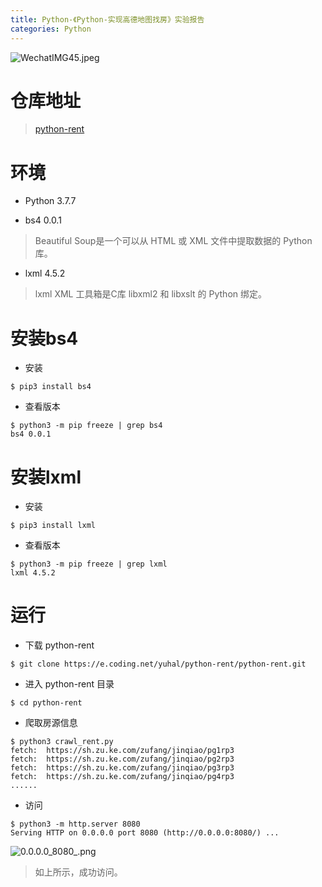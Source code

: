 ```yaml
---
title: Python-《Python-实现高德地图找房》实验报告
categories: Python
---
```

![WechatIMG45.jpeg](https://upload-images.jianshu.io/upload_images/15325592-46447907387b864c.jpeg?imageMogr2/auto-orient/strip%7CimageView2/2/w/1240)
<!-- more -->

#  仓库地址

> [python-rent](https://yuhal.coding.net/public/python-rent/python-rent/git")

#  环境

- Python 3.7.7

- bs4 0.0.1

> Beautiful Soup是一个可以从 HTML 或 XML 文件中提取数据的 Python 库。

- lxml 4.5.2

> lxml XML 工具箱是C库 libxml2 和 libxslt 的 Python 绑定。

#  安装bs4

- 安装

```
$ pip3 install bs4
```

- 查看版本

```
$ python3 -m pip freeze | grep bs4
bs4 0.0.1
```

#  安装lxml

- 安装

```
$ pip3 install lxml
```

- 查看版本

```
$ python3 -m pip freeze | grep lxml
lxml 4.5.2
```

#  运行

- 下载 python-rent

```
$ git clone https://e.coding.net/yuhal/python-rent/python-rent.git
```

- 进入 python-rent 目录

```
$ cd python-rent
```

- 爬取房源信息

```
$ python3 crawl_rent.py
fetch:  https://sh.zu.ke.com/zufang/jinqiao/pg1rp3
fetch:  https://sh.zu.ke.com/zufang/jinqiao/pg2rp3
fetch:  https://sh.zu.ke.com/zufang/jinqiao/pg3rp3
fetch:  https://sh.zu.ke.com/zufang/jinqiao/pg4rp3
......
```

- 访问

```
$ python3 -m http.server 8080
Serving HTTP on 0.0.0.0 port 8080 (http://0.0.0.0:8080/) ...
```

![0.0.0.0_8080_.png](https://upload-images.jianshu.io/upload_images/15325592-6a5bc9e3947c8f68.png?imageMogr2/auto-orient/strip%7CimageView2/2/w/1240)
<!-- more -->


> 如上所示，成功访问。
